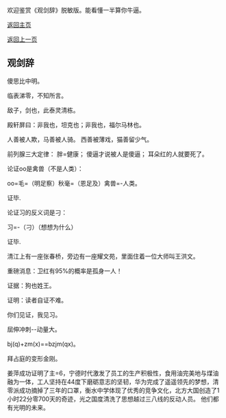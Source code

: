 欢迎鉴赏《观剑辞》脱敏版。能看懂一半算你牛逼。

[返回主页](https://zjr9898.github.io)

[返回上一页](https://zjr9898.github.io/Blogs/Politics)

## 观剑辞

傻思比中明。

临表涕零，不知所言。

敌子，剑也，此泰灵清栋。

殿轩屏曰：非我也，坦克也；非我也，福尔马林也。

人善被人欺，马善被人骑。
西善被薄戏，猫善留少气。

前列腺三大定律：
胖=健康；
傻逼才说被人是傻逼；
耳朵红的人就要死了。

论证oo是禽兽（不是人类）：

oo=毛=（明足察）秋毫=（恩足及）禽兽=-人类。

证毕.

论证习的反义词是刁：

习=-（刁）（想想为什么）

证毕.

清江上有一座张春桥，旁边有一座耀文苑，里面住着一位大师叫王洪文。

重磅消息：卫红有95%的概率是孤身一人！

证据：狗也姓王。

证明：读者自证不难。

你们见证，我见习。

屈伸冲刺--动量大。

bj(q)+zm(x)==bzjm(qx)。

拜占庭的变形金刚。

姜萍成功证明了主=6，宁德时代激发了员工的生产积极性，食用油完美地与煤油融为一体，工人坚持在44度下磨砺意志的坚韧，华为完成了遥遥领先的梦想，清零派成功摘掉了三年的口罩，衡水中学体现了优秀的竞争文化，北方大国创造了1小时22分零700天的奇迹，光之国度清洗了思想越过三八线的反动人员。
他们都有光明的未来。
